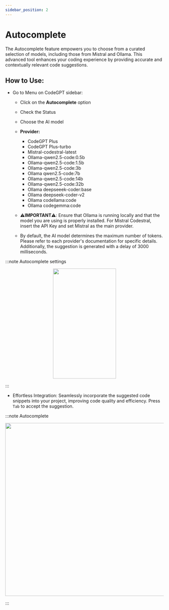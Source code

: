 ```yaml
---
sidebar_position: 2
---
```


# Autocomplete

The Autocomplete feature empowers you to choose from a curated selection of models, including those from Mistral and Ollama. This advanced tool enhances your coding experience by providing accurate and contextually relevant code suggestions.

## How to Use:
- Go to Menu on CodeGPT sidebar:
    - Click on the **Autocomplete** option
    - Check the Status
    - Choose the AI model
    - **Provider:**
        - CodeGPT Plus
        - CodeGPT Plus-turbo
        - Mistral-codestral-latest
        - Ollama-qwen2.5-code:0.5b
        - Ollama-qwen2.5-code:1.5b
        - Ollama-qwen2.5-code:3b
        - Ollama qwen2.5-code:7b
        - Ollama-qwen2.5-code:14b
        - Ollama-qwen2.5-code:32b
        - Ollama deepseeek-coder:base
        - Ollama deepseek-coder-v2
        - Ollama codellama:code
        - Ollama codegemma:code
          
    - ⚠️**IMPORTANT**⚠️: Ensure that Ollama is running locally and that the model you are using is properly installed. For Mistral Codestral, insert the API Key and set Mistral as the main provider.
    - By default, the AI model determines the maximum number of tokens. Please refer to each provider's documentation for specific details. Additionally, the suggestion is generated with a delay of 3000 milliseconds.

:::note Autocomplete settings
<p align="center">
      <img width="200" height="350" src="https://github.com/user-attachments/assets/2248e837-c4aa-40ac-8afd-4fb3971f3dae" />
</p>
:::

- Effortless Integration: Seamlessly incorporate the suggested code snippets into your project, improving code quality and efficiency. Press `Tab` to accept the suggestion.


:::note Autocomplete
<p align="center">
      <img width="750" height="550" src="https://github.com/user-attachments/assets/569560e6-588f-4e42-8a8c-032363cd2196" />
</p>

:::

